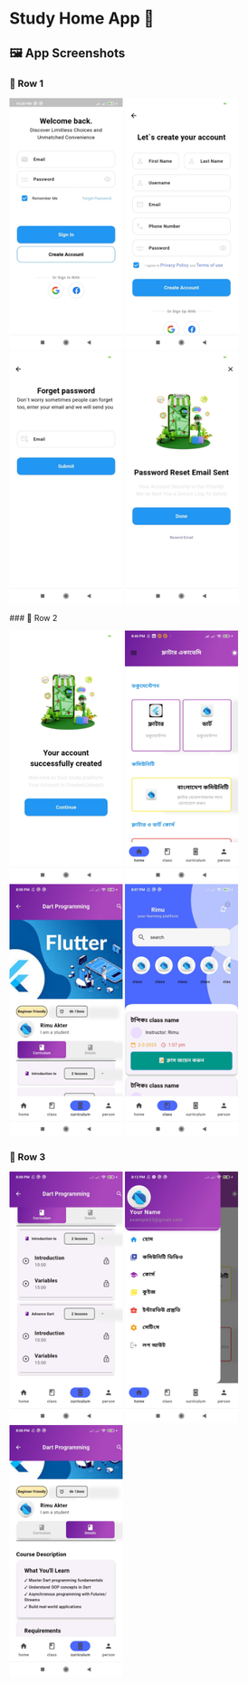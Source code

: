 # Study Home App 📖



## 🖼 App Screenshots

### 🔹 Row 1
<p float="left">
  <img src="assets/screenshots/sign_in.jpg" width="200"/>
  <img src="assets/screenshots/sign_up.jpg" width="200"/>
  <img src="assets/screenshots/forget.jpg" width="200"/>
  <img src="assets/screenshots/reset.jpg" width="200"/>
</p>
### 🔹 Row 2
<p float="left">
  <img src="assets/screenshots/success.jpg" width="200"/>
  <img src="assets/screenshots/home.jpg" width="200"/>
  <img src="assets/screenshots/curriculam.jpg" width="200"/>
  <img src="assets/screenshots/class.jpg" width="200"/>
</p>

### 🔹 Row 3
<p float="left">
  <img src="assets/screenshots/expantion_tail.jpg" width="200"/>
  <img src="assets/screenshots/drawer.jpg" width="200"/>
  <img src="assets/screenshots/detail.jpg" width="200"/>
</p>



